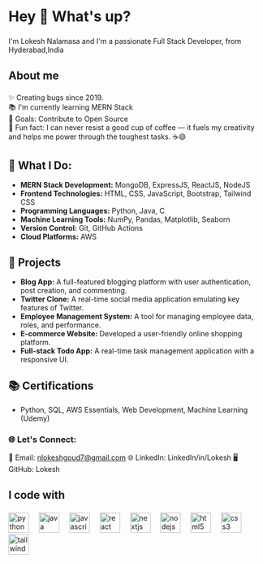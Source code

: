 <h1 align="left">Hey 👋 What's up?</h1>

###

<p align="left">I'm Lokesh Nalamasa and I'm a passionate Full Stack Developer, from Hyderabad,India</p>

###

<h2 align="left">About me</h2>

###

<p align="left">✨ Creating bugs since 2019.<br>📚 I'm currently learning MERN Stack<br>🎯 Goals: Contribute to Open Source<br>🎲 Fun fact:  I can never resist a good cup of coffee — it fuels my creativity and helps me power through the toughest tasks. ☕😄</p>

###




## 🌟 What I Do:

- **MERN Stack Development:** MongoDB, ExpressJS, ReactJS, NodeJS
- **Frontend Technologies:** HTML, CSS, JavaScript, Bootstrap, Tailwind CSS
- **Programming Languages:** Python, Java, C
- **Machine Learning Tools:** NumPy, Pandas, Matplotlib, Seaborn
- **Version Control:** Git, GitHub Actions
- **Cloud Platforms:** AWS

## 🚀 Projects

- **Blog App:** A full-featured blogging platform with user authentication, post creation, and commenting.
- **Twitter Clone:** A real-time social media application emulating key features of Twitter.
- **Employee Management System:** A tool for managing employee data, roles, and performance.
- **E-commerce Website:** Developed a user-friendly online shopping platform.
- **Full-stack Todo App:** A real-time task management application with a responsive UI.
  
## 📚 Certifications

- Python, SQL, AWS Essentials, Web Development, Machine Learning (Udemy)
  
### 🌐 Let's Connect:

📧 Email: nlokeshgoud7@gmail.com
🌐 LinkedIn: LinkedIn/in/Lokesh
🖥️ GitHub: Lokesh


<h2 align="left">I code with</h2>

###

<div align="left">
  <img src="https://cdn.jsdelivr.net/gh/devicons/devicon/icons/python/python-original.svg" height="40" alt="python logo"  />
  <img width="12" />
  <img src="https://cdn.jsdelivr.net/gh/devicons/devicon/icons/java/java-original.svg" height="40" alt="java logo"  />
  <img width="12" />
  <img src="https://cdn.jsdelivr.net/gh/devicons/devicon/icons/javascript/javascript-original.svg" height="40" alt="javascript logo"  />
  <img width="12" />
  <img src="https://cdn.jsdelivr.net/gh/devicons/devicon/icons/react/react-original.svg" height="40" alt="react logo"  />
  <img width="12" />
  <img src="https://cdn.jsdelivr.net/gh/devicons/devicon/icons/nextjs/nextjs-original.svg" height="40" alt="nextjs logo"  />
  <img width="12" />
  <img src="https://cdn.jsdelivr.net/gh/devicons/devicon/icons/nodejs/nodejs-original.svg" height="40" alt="nodejs logo"  />
  <img width="12" />
  <img src="https://cdn.jsdelivr.net/gh/devicons/devicon/icons/html5/html5-original.svg" height="40" alt="html5 logo"  />
  <img width="12" />
  <img src="https://cdn.jsdelivr.net/gh/devicons/devicon/icons/css3/css3-original.svg" height="40" alt="css3 logo"  />
  <img width="12" />
  <img src="https://cdn.jsdelivr.net/gh/devicons/devicon/icons/tailwindcss/tailwindcss-original.svg" height="40" alt="tailwindcss logo"  />
  <img width="12" />
  
</div>

###
